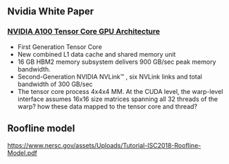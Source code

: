 ## Nvidia White Paper 
### [NVIDIA A100 Tensor Core GPU Architecture](https://images.nvidia.cn/content/volta-architecture/pdf/volta-architecture-whitepaper.pdf)
- First Generation Tensor Core
- New combined L1 data cache and shared memory unit
- 16 GB HBM2 memory subsystem delivers 900 GB/sec peak memory 
bandwidth.
- Second-Generation NVIDIA NVLink™ , six NVLink links and total bandwidth of 300 GB/sec
- The tensor core process 4x4x4 MM.  At the CUDA level, the warp-level interface assumes 16x16 size matrices spanning all 32 threads of the warp? how these data mapped to the tensor core and thread?
## Roofline model 
https://www.nersc.gov/assets/Uploads/Tutorial-ISC2018-Roofline-Model.pdf


